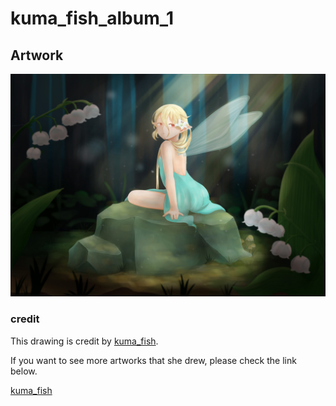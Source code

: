 # kuma_fish_album_1


## Artwork
![AAA](https://github.com/VincentYeh-dev/IMG2PDF/blob/master/sample/kuma_fish_album_1/image-sources/Horizontal_2.jpg?raw=true)

### credit
This drawing is credit by [kuma_fish](https://instagram.com/kuma_fishs?igshid=4o7rza34ha3p).

If you want to see more artworks that she drew, please check the link below.

[kuma_fish](https://instagram.com/kuma_fishs?igshid=4o7rza34ha3p)
